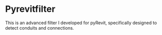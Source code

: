 # Pyrevitfilter
This is an advanced filter I developed for pyRevit, specifically designed to detect conduits and connections.
